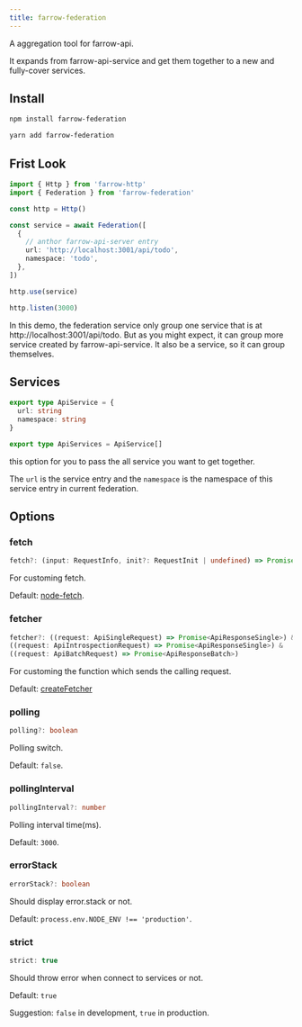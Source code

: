 ```yaml
---
title: farrow-federation
---
```


A aggregation tool for farrow-api.

It expands from farrow-api-service and get them together to a new and fully-cover services.

## Install

```sh
npm install farrow-federation

yarn add farrow-federation
```

## Frist Look

```ts
import { Http } from 'farrow-http'
import { Federation } from 'farrow-federation'

const http = Http()

const service = await Federation([
  {
    // anthor farrow-api-server entry
    url: 'http://localhost:3001/api/todo',
    namespace: 'todo',
  },
])

http.use(service)

http.listen(3000)
```

In this demo, the federation service only group one service that is at http://localhost:3001/api/todo. But as you might expect, it can group more service created by farrow-api-service. It also be a service, so it can group themselves.

## Services

```ts
export type ApiService = {
  url: string
  namespace: string
}

export type ApiServices = ApiService[]
```

this option for you to pass the all service you want to get together.

The `url` is the service entry and the `namespace` is the namespace of this service entry in current federation.

## Options

### fetch

```ts
fetch?: (input: RequestInfo, init?: RequestInit | undefined) => Promise<globalThis.Response>
```

For customing fetch.

Default: [node-fetch](https://github.com/node-fetch/node-fetch).

### fetcher

```ts
fetcher?: ((request: ApiSingleRequest) => Promise<ApiResponseSingle>) &
((request: ApiIntrospectionRequest) => Promise<ApiResponseSingle>) &
((request: ApiBatchRequest) => Promise<ApiResponseBatch>)
```

For customing the function which sends the calling request.

Default: [createFetcher](https://github.com/tqma113/farrow-federation/blob/59c824aa5ecaedfa28d37127e727b2a354cb371d/src/helpers.ts#L6)

### polling

```ts
polling?: boolean
```

Polling switch.

Default: `false`.

### pollingInterval

```ts
pollingInterval?: number
```

Polling interval time(ms).

Default: `3000`.

### errorStack

```ts
errorStack?: boolean
```

Should display error.stack or not.

Default: `process.env.NODE_ENV !== 'production'`.

### strict

```ts
strict: true
```

Should throw error when connect to services or not.

Default: `true`

Suggestion: `false` in development, `true` in production.
